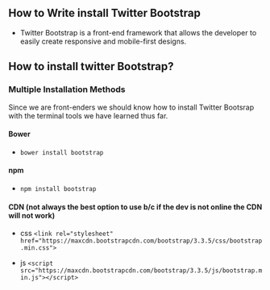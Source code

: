 ## How to Write install Twitter Bootstrap

* Twitter Bootstrap is a front-end framework that allows the developer to easily create responsive and mobile-first designs.

## How to install twitter Bootstrap?


### Multiple Installation Methods

Since we are front-enders we should know how to install Twitter Bootsrap with the terminal tools we have learned thus far.

#### Bower

*  `bower install bootstrap`

#### npm

* `npm install bootstrap`

#### CDN (not always the best option to use b/c if the dev is not online the CDN will not work)

* css `<link rel="stylesheet" href="https://maxcdn.bootstrapcdn.com/bootstrap/3.3.5/css/bootstrap.min.css">
`

* js `<script src="https://maxcdn.bootstrapcdn.com/bootstrap/3.3.5/js/bootstrap.min.js"></script>` 
